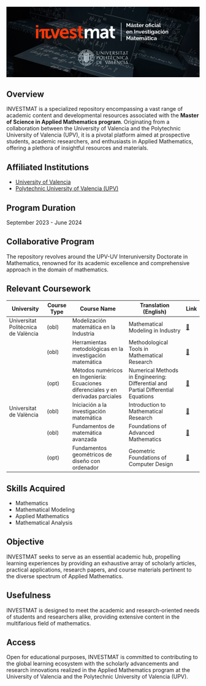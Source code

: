 
![Investmat Logo](images/logo.png)
## Overview
INVESTMAT is a specialized repository encompassing a vast range of academic content and developmental resources associated with the **Master of Science in Applied Mathematics program**. Originating from a collaboration between the University of Valencia and the Polytechnic University of Valencia (UPV), it is a pivotal platform aimed at prospective students, academic researchers, and enthusiasts in Applied Mathematics, offering a plethora of insightful resources and materials.

## Affiliated Institutions
- [University of Valencia](https://www.uv.es)
- [Polytechnic University of Valencia (UPV)](https://www.upv.es/en)



## Program Duration
September 2023 - June 2024

## Collaborative Program
The repository revolves around the UPV-UV Interuniversity Doctorate in Mathematics, renowned for its academic excellence and comprehensive approach in the domain of mathematics.

## Relevant Coursework

| University                     | Course Type | Course Name                                                              | Translation (English)                                      | Link                            |
|--------------------------------|-------------|---------------------------------------------------------------------------|------------------------------------------------------------|---------------------------------|
| Universitat Politècnica de València | (obl)       | Modelización matemática en la Industria                                   | Mathematical Modeling in Industry                          | [📂](courses/MatInd/index.html)      |
|                                | (obl)       | Herramientas metodológicas en la investigación matemática                 | Methodological Tools in Mathematical Research              | [📂](courses/HerMat/index.html)      |
|                                | (opt)       | Métodos numéricos en Ingeniería: Ecuaciones diferenciales y en derivadas parciales | Numerical Methods in Engineering: Differential and Partial Differential Equations | [📂](courses/EdoEdp/index.html) |
| Universitat de València        | (obl)       | Iniciación a la investigación matemática                                  | Introduction to Mathematical Research                     | [📂](courses/InvMat/index.html)      |
|                                | (obl)       | Fundamentos de matemática avanzada                                        | Foundations of Advanced Mathematics                       | [📂](courses/MatFun/index.html)      |
|                                | (opt)       | Fundamentos geométricos de diseño con ordenador                           | Geometric Foundations of Computer Design                  | [📂](courses/FGDO/index.html)      |

## Skills Acquired
- Mathematics
- Mathematical Modeling
- Applied Mathematics
- Mathematical Analysis

## Objective
INVESTMAT seeks to serve as an essential academic hub, propelling learning experiences by providing an exhaustive array of scholarly articles, practical applications, research papers, and course materials pertinent to the diverse spectrum of Applied Mathematics.

## Usefulness
INVESTMAT is designed to meet the academic and research-oriented needs of students and researchers alike, providing extensive content in the multifarious field of mathematics.

## Access
Open for educational purposes, INVESTMAT is committed to contributing to the global learning ecosystem with the scholarly advancements and research innovations realized in the Applied Mathematics program at the University of Valencia and the Polytechnic University of Valencia (UPV).

